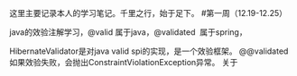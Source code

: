 这里主要记录本人的学习笔记。千里之行，始于足下。
#第一周（12.19-12.25）

java的效验注解学习，@valid 属于java，@validated  属于spring，

HibernateValidator是对java valid spi的实现，是一个效验框架。
@@validated  如果效验失败，会抛出ConstraintViolationException异常。
关于
